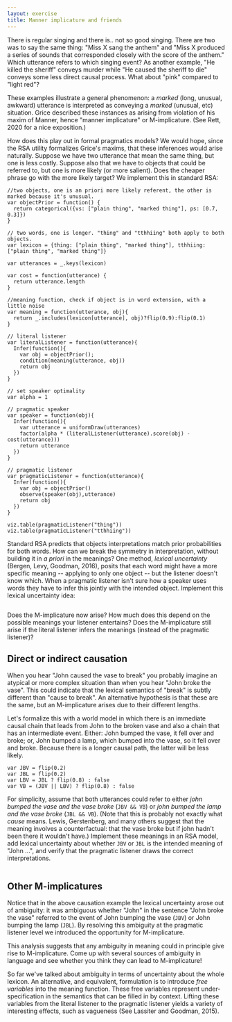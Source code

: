 ```yaml
---
layout: exercise
title: Manner implicature and friends
---
```


There is regular singing and there is.. not so good singing. There are two was to say the same thing: "Miss X sang the anthem" and "Miss X produced a series of sounds that corresponded closely with the
score of the anthem." Which utterance refers to which singing event? As another example, "He killed the sheriff" conveys murder while "He caused the sheriff to die" conveys some less direct causal process. What about "pink" compared to "light red"?

These examples illustrate a general phenomenon: a *marked* (long, unusual, awkward) utterance is interpreted as conveying a *marked* (unusual, etc) situation. Grice described these instances as arising from violation of his maxim of Manner, hence "manner implicature" or M-implicature. (See Rett, 2020 for a nice exposition.)

How does this play out in formal pragmatics models? We would hope, since the RSA utility formalizes Grice's maxims, that these inferences would arise naturally.
Suppose we have two utterance that mean the same thing, but one is less costly. 
Suppose also that we have to objects that could be referred to, but one is more likely (or more salient). Does the cheaper phrase go with the more likely target? We implement this in standard RSA:

~~~
//two objects, one is an priori more likely referent, the other is marked because it's unusual.
var objectPrior = function() {
  return categorical({vs: ["plain thing", "marked thing"], ps: [0.7, 0.3]})
}

// two words, one is longer. "thing" and "tthhiing" both apply to both objects.
var lexicon = {thing: ["plain thing", "marked thing"], tthhiing: ["plain thing", "marked thing"]}

var utterances = _.keys(lexicon)

var cost = function(utterance) {
  return utterance.length
}

//meaning function, check if object is in word extension, with a little noise
var meaning = function(utterance, obj){
  return _.includes(lexicon[utterance], obj)?flip(0.9):flip(0.1)
}

// literal listener
var literalListener = function(utterance){
  Infer(function(){
    var obj = objectPrior();
    condition(meaning(utterance, obj))
    return obj
  })
}

// set speaker optimality
var alpha = 1

// pragmatic speaker
var speaker = function(obj){
  Infer(function(){
    var utterance = uniformDraw(utterances)
    factor(alpha * (literalListener(utterance).score(obj) - cost(utterance)))
    return utterance
  })
}

// pragmatic listener
var pragmaticListener = function(utterance){
  Infer(function(){
    var obj = objectPrior()
    observe(speaker(obj),utterance)
    return obj
  })
}

viz.table(pragmaticListener("thing"))
viz.table(pragmaticListener("tthhiing"))
~~~

Standard RSA predicts that objects interpretations match prior probabilities for both words. How can we break the symmetry in interpretation, without building it in *a priori* in the meanings? One method, *lexical uncertainty* (Bergen, Levy, Goodman, 2016), posits that each word might have a more specific meaning -- applying to only one object -- but the listener doesn't know which. When a pragmatic listener isn't sure how a speaker uses words they have to infer this jointly with the intended object. Implement this lexical uncertainty idea:

~~~

~~~

Does the M-implicature now arise? How much does this depend on the possible meanings your listener entertains? Does the M-implicature still arise if the literal listener infers the meanings (instead of the pragmatic listener)?

## Direct or indirect causation

When you hear "John caused the vase to break" you probably imagine an atypical or more complex situation than when you hear "John broke the vase". This could indicate that the lexical semantics of "break" is subtly different than "cause to break". An alternative hypothesis is that these are the same, but an M-implicature arises due to their different lengths.

Let's formalize this with a world model in which there is an immediate causal chain that leads from John to the broken vase and also a chain that has an intermediate event. Either: John bumped the vase, it fell over and broke; or, John bumped a lamp, which bumped into the vase, so it fell over and broke. Because there is a longer causal path, the latter will be less likely.

~~~
var JBV = flip(0.2)
var JBL = flip(0.2)
var LBV = JBL ? flip(0.8) : false
var VB = (JBV || LBV) ? flip(0.8) : false
~~~

For simplicity, assume that both utterances could refer to either *john bumped the vase and the vase broke* (`JBV && VB`) or *john bumped the lamp and the vase broke* (`JBL && VB`). (Note that this is probably not exactly what *cause* means. Lewis, Gerstenberg, and many others suggest that the meaning involves a counterfactual: that the vase broke but if john hadn't been there it wouldn't have.) Implement these meanings in an RSA model, add lexical uncertainty about whether `JBV` or `JBL` is the intended meaning of "John ...", and verify that the pragmatic listener draws the correct interpretations.

~~~
~~~


## Other M-implicatures

Notice that in the above causation example the lexical uncertainty arose out of ambiguity: it was ambiguous whether "John" in the sentence "John broke the vase" referred to the event of John bumping the vase (`JBV`) or John bumping the lamp (`JBL`). By resolving this ambiguity at the pragmatic listener level we introduced the opportunity for M-implicature.

This analysis suggests that any ambiguity in meaning could in principle give rise to M-implicature. Come up with several sources of ambiguity in language and see whether you think they can lead to M-implicature! 

So far we've talked about ambiguity in terms of uncertainty about the whole lexicon. An alternative, and equivalent, formulation is to introduce *free variables* into the meaning function. These free variables represent under-specification in the semantics that can be filled in by context. Lifting these variables from the literal listener to the pragmatic listener yields a variety of interesting effects, such as vagueness (See Lassiter and Goodman, 2015).


